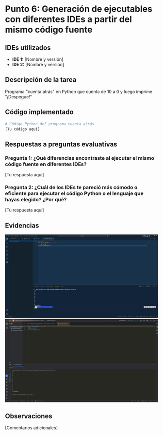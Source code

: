 # Punto 6: Generación de ejecutables con diferentes IDEs a partir del mismo código fuente

## IDEs utilizados
- **IDE 1:** [Nombre y versión]
- **IDE 2:** [Nombre y versión]

## Descripción de la tarea
Programa "cuenta atrás" en Python que cuenta de 10 a 0 y luego imprime "¡Despegue!"

## Código implementado

```python
# Código Python del programa cuenta atrás
[Tu código aquí]
```

## Respuestas a preguntas evaluativas

### Pregunta 1: ¿Qué diferencias encontraste al ejecutar el mismo código fuente en diferentes IDEs?
[Tu respuesta aquí]

### Pregunta 2: ¿Cuál de los IDEs te pareció más cómodo o eficiente para ejecutar el código Python o el lenguaje que hayas elegido? ¿Por qué?
[Tu respuesta aquí]

## Evidencias
![Ejecución en IDE 1](../DBH/capturas/punto6_ide1_ejecucion.png)
![Ejecución en IDE 2](../DBH/capturas/punto6_ide2_ejecucion.png)

## Observaciones
[Comentarios adicionales]
